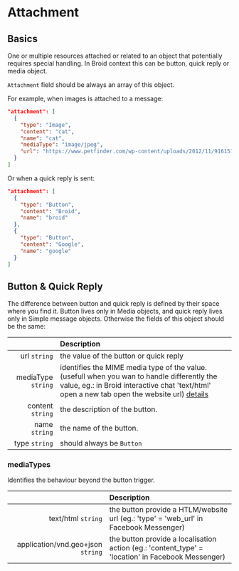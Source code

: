 
# Attachment

## Basics

One or multiple resources attached or related to an object that potentially requires special handling.
In Broid context this can be button, quick reply or media object.

`Attachment` field should be always an array of this object.


For example, when images is attached to a message:

```json
"attachment": [
  {
    "type": "Image",
    "content": "cat",
    "name": "cat",
    "mediaType": "image/jpeg",
    "url": "https://www.petfinder.com/wp-content/uploads/2012/11/91615172-find-a-lump-on-cats-skin-632x475.jpg"
  }
]
```

Or when a quick reply is sent:

```json
"attachment": [
  {
    "type": "Button",
    "content": "Broid",
    "name": "broid"
  },
  {
    "type": "Button",
    "content": "Google",
    "name": "google"
  }
]
```

## Button & Quick Reply

The difference between button and quick reply is defined by their space where you find it.
Button lives only in Media objects, and quick reply lives only in Simple message objects.
Otherwise the fields of this object should be the same:

|                      | Description                                                                                                                                                                         |
|---------------------:|:------------------------------------------------------------------------------------------------------------------------------------------------------------------------------------|
|       url ``string`` | the value of the button or quick reply                                                                                                                                              |
| mediaType ``string`` | identifies the MIME media type of the value. (usefull when you wan to handle differently the value, eg.: in Broid interactive chat 'text/html' open a new tab open the website url) [details](/activitystreams/object/fields/attachment/#button-quick-reply) |
|   content ``string`` | the description of the button.                                                                                                                                                      |
|      name ``string`` | the name of the button.                                                                                                                                                             |
|      type ``string`` | should always be `Button`                                                                                                                                                           |

### mediaTypes

Identifies the behaviour beyond the button trigger.

|                      | Description                                                                                                                                                                    |
|---------------------:|:------------------------------------------------|
| text/html ``string`` | the button provide a HTLM/website url  (eg.: 'type' = 'web_url' in Facebook Messenger)          |
| application/vnd.geo+json ``string`` | the button provide a localisation action (eg.: 'content_type' = 'location' in Facebook Messenger)          |


